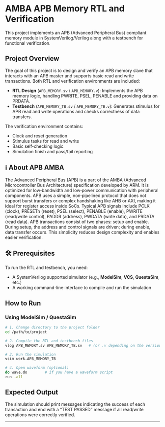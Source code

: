 # AMBA APB Memory RTL and Verification 

This project implements an APB (Advanced Peripheral Bus) compliant memory module in SystemVerilog/Verilog along with a testbench for functional verification.

## Project Overview

The goal of this project is to design and verify an APB memory slave that interacts with an APB master and supports basic read and write transactions. Both RTL and verification environments are included:

* **RTL Design** (`APB_MEMORY.sv` / `APB_MEMORY.v`): Implements the APB memory logic, handling PWRITE, PSEL, PENABLE and providing data on PRDATA.
* **Testbench** (`APB_MEMORY_TB.sv` / `APB_MEMORY_TB.v`): Generates stimulus for APB read and write operations and checks correctness of data transfers.

The verification environment contains:

* Clock and reset generation
* Stimulus tasks for read and write
* Basic self-checking logic
* Simulation finish and pass/fail reporting

## ℹ️ About APB AMBA

The Advanced Peripheral Bus (APB) is a part of the AMBA (Advanced Microcontroller Bus Architecture) specification developed by ARM. It is optimized for low‐bandwidth and low‐power communication with peripheral components. APB uses a simple, non‑pipelined protocol that does not support burst transfers or complex handshaking like AHB or AXI, making it ideal for register access inside SoCs. Typical APB signals include PCLK (clock), PRESETn (reset), PSEL (select), PENABLE (enable), PWRITE (read/write control), PADDR (address), PWDATA (write data), and PRDATA (read data). APB transactions consist of two phases: setup and enable. During setup, the address and control signals are driven; during enable, data transfer occurs. This simplicity reduces design complexity and enables easier verification.

## 🛠️ Prerequisites

To run the RTL and testbench, you need:

* A SystemVerilog supported simulator (e.g., **ModelSim**, **VCS**, **QuestaSim**, etc.)
* A working command-line interface to compile and run the simulation

##  How to Run

### Using ModelSim / QuestaSim

```bash
# 1. Change directory to the project folder
cd /path/to/project

# 2. Compile the RTL and testbench files
vlog APB_MEMORY.sv APB_MEMORY_TB.sv   # (or .v depending on the version)

# 3. Run the simulation
vsim work.APB_MEMORY_TB

# 4. Open waveform (optional)
do wave.do        # if you have a waveform script
run -all
```

## Expected Output

The simulation should print messages indicating the success of each transaction and end with a “TEST PASSED” message if all read/write operations were correctly verified.

---
